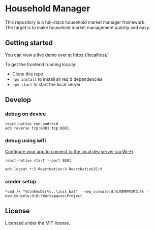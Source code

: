 # Household Manager

This repository is a full-stack household market manager framework.  
The target is to make household market management quickly and easy.  

## Getting started

You can view a live demo over at https://localhost/

To get the frontend running locally:

- Clone this repo
- `npm install` to install all req'd dependencies
- `npm start` to start the local server


## Develop

### debug on device
```
react-native run-android
adb reverse tcp:8081 tcp:8081
```

### debug using wifi
[Configure your app to connect to the local dev server via Wi-Fi](https://facebook.github.io/react-native/docs/running-on-device-android.html#configure-your-app-to-connect-to-the-local-dev-server-via-wi-fi)
```
react-native start --port 8081
```
```
adb logcat *:S ReactNative:V ReactNativeJS:V
```

### cmder setup
```
*cmd /k "%ConEmuDir%\..\init.bat"  -new_console:d:%USERPROFILE% -new_console:d:D:\Workspaces\Project
```
## License
Licensed under the MIT license.
